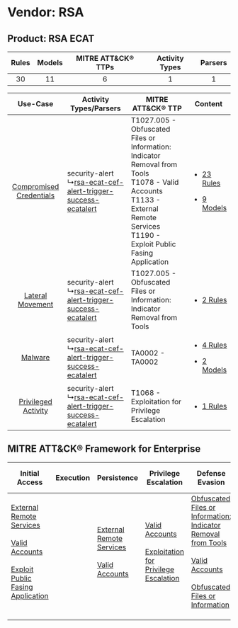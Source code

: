 Vendor: RSA
===========
Product: RSA ECAT
-----------------
| Rules | Models | MITRE ATT&CK® TTPs | Activity Types | Parsers |
|:-----:|:------:|:------------------:|:--------------:|:-------:|
|  30   |   11   |         6          |       1        |    1    |

|    Use-Case    | Activity Types/Parsers    | MITRE ATT&CK® TTP    | Content    |
|:----:| ---- | ---- | ---- |
| [Compromised Credentials](../../../UseCases/uc_compromised_credentials.md) |  security-alert<br> ↳[rsa-ecat-cef-alert-trigger-success-ecatalert](Ps/pC_rsaecatcefalerttriggersuccessecatalert.md)<br> | T1027.005 - Obfuscated Files or Information: Indicator Removal from Tools<br>T1078 - Valid Accounts<br>T1133 - External Remote Services<br>T1190 - Exploit Public Fasing Application<br> | [<ul><li>23 Rules</li></ul><ul><li>9 Models</li></ul>](RM/r_m_rsa_rsa_ecat_Compromised_Credentials.md) |
|        [Lateral Movement](../../../UseCases/uc_lateral_movement.md)        |  security-alert<br> ↳[rsa-ecat-cef-alert-trigger-success-ecatalert](Ps/pC_rsaecatcefalerttriggersuccessecatalert.md)<br> | T1027.005 - Obfuscated Files or Information: Indicator Removal from Tools<br>    | [<ul><li>2 Rules</li></ul>](RM/r_m_rsa_rsa_ecat_Lateral_Movement.md)    |
|    [Malware](../../../UseCases/uc_malware.md)    |  security-alert<br> ↳[rsa-ecat-cef-alert-trigger-success-ecatalert](Ps/pC_rsaecatcefalerttriggersuccessecatalert.md)<br> | TA0002 - TA0002<br>    | [<ul><li>4 Rules</li></ul><ul><li>2 Models</li></ul>](RM/r_m_rsa_rsa_ecat_Malware.md)    |
|     [Privileged Activity](../../../UseCases/uc_privileged_activity.md)     |  security-alert<br> ↳[rsa-ecat-cef-alert-trigger-success-ecatalert](Ps/pC_rsaecatcefalerttriggersuccessecatalert.md)<br> | T1068 - Exploitation for Privilege Escalation<br>    | [<ul><li>1 Rules</li></ul>](RM/r_m_rsa_rsa_ecat_Privileged_Activity.md)    |

MITRE ATT&CK® Framework for Enterprise
--------------------------------------
| Initial Access                                                                                                                                                                                                                         | Execution | Persistence                                                                                                                                      | Privilege Escalation                                                                                                                                          | Defense Evasion                                                                                                                                                                                                                                                               | Credential Access | Discovery | Lateral Movement | Collection | Command and Control | Exfiltration | Impact |
| -------------------------------------------------------------------------------------------------------------------------------------------------------------------------------------------------------------------------------------- | --------- | ------------------------------------------------------------------------------------------------------------------------------------------------ | ------------------------------------------------------------------------------------------------------------------------------------------------------------- | ----------------------------------------------------------------------------------------------------------------------------------------------------------------------------------------------------------------------------------------------------------------------------- | ----------------- | --------- | ---------------- | ---------- | ------------------- | ------------ | ------ |
| [External Remote Services](https://attack.mitre.org/techniques/T1133)<br><br>[Valid Accounts](https://attack.mitre.org/techniques/T1078)<br><br>[Exploit Public Fasing Application](https://attack.mitre.org/techniques/T1190)<br><br> |           | [External Remote Services](https://attack.mitre.org/techniques/T1133)<br><br>[Valid Accounts](https://attack.mitre.org/techniques/T1078)<br><br> | [Valid Accounts](https://attack.mitre.org/techniques/T1078)<br><br>[Exploitation for Privilege Escalation](https://attack.mitre.org/techniques/T1068)<br><br> | [Obfuscated Files or Information: Indicator Removal from Tools](https://attack.mitre.org/techniques/T1027/005)<br><br>[Valid Accounts](https://attack.mitre.org/techniques/T1078)<br><br>[Obfuscated Files or Information](https://attack.mitre.org/techniques/T1027)<br><br> |                   |           |                  |            |                     |              |        |